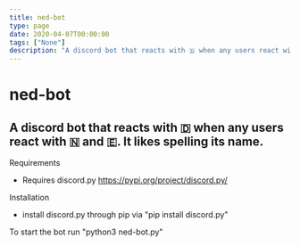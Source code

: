```yaml
---
title: ned-bot
type: page
date: 2020-04-07T00:00:00
tags: ["None"]
description: "A discord bot that reacts with 🇩 when any users react with 🇳 and 🇪. It likes spelling its name."
---
```


# ned-bot

## A discord bot that reacts with 🇩 when any users react with 🇳 and 🇪. It likes spelling its name.

Requirements

- Requires discord.py https://pypi.org/project/discord.py/

Installation

- install discord.py through pip via "pip install discord.py"

To start the bot run "python3 ned-bot.py"
